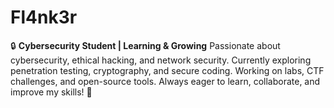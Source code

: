 # Fl4nk3r
🔒 **Cybersecurity Student | Learning &amp; Growing**    Passionate about cybersecurity, ethical hacking, and network security. Currently exploring penetration testing, cryptography, and secure coding. Working on labs, CTF challenges, and open-source tools. Always eager to learn, collaborate, and improve my skills! 🚀
